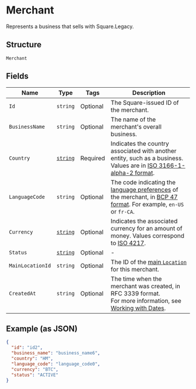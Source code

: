 
# Merchant

Represents a business that sells with Square.Legacy.

## Structure

`Merchant`

## Fields

| Name | Type | Tags | Description |
|  --- | --- | --- | --- |
| `Id` | `string` | Optional | The Square-issued ID of the merchant. |
| `BusinessName` | `string` | Optional | The name of the merchant's overall business. |
| `Country` | [`string`](../../doc/models/country.md) | Required | Indicates the country associated with another entity, such as a business.<br>Values are in [ISO 3166-1-alpha-2 format](http://www.iso.org/iso/home/standards/country_codes.htm). |
| `LanguageCode` | `string` | Optional | The code indicating the [language preferences](https://developer.squareup.com/docs/build-basics/general-considerations/language-preferences) of the merchant, in [BCP 47 format](https://tools.ietf.org/html/bcp47#appendix-A). For example, `en-US` or `fr-CA`. |
| `Currency` | [`string`](../../doc/models/currency.md) | Optional | Indicates the associated currency for an amount of money. Values correspond<br>to [ISO 4217](https://wikipedia.org/wiki/ISO_4217). |
| `Status` | [`string`](../../doc/models/merchant-status.md) | Optional | - |
| `MainLocationId` | `string` | Optional | The ID of the [main `Location`](https://developer.squareup.com/docs/locations-api#about-the-main-location) for this merchant. |
| `CreatedAt` | `string` | Optional | The time when the merchant was created, in RFC 3339 format.<br>For more information, see [Working with Dates](https://developer.squareup.com/docs/build-basics/working-with-dates). |

## Example (as JSON)

```json
{
  "id": "id2",
  "business_name": "business_name6",
  "country": "HM",
  "language_code": "language_code0",
  "currency": "BTC",
  "status": "ACTIVE"
}
```

